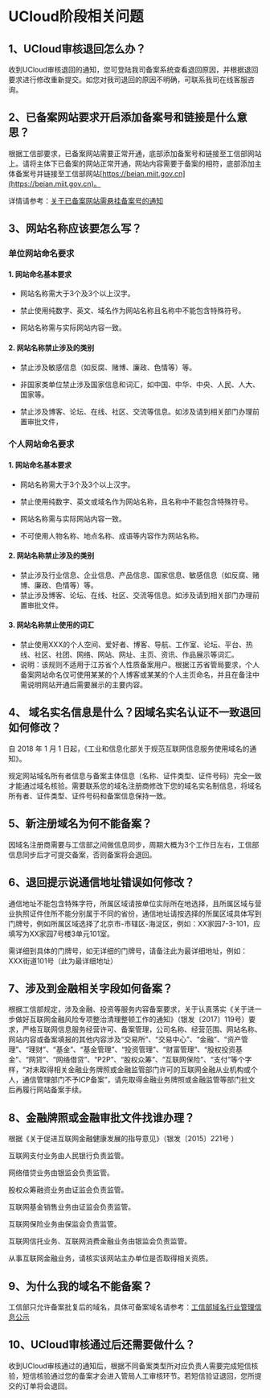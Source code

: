 

# UCloud阶段相关问题

## 1、UCloud审核退回怎么办？

收到UCloud审核退回的通知，您可登陆我司备案系统查看退回原因，并根据退回要求进行修改重新提交。如您对我司退回的原因不明确，可联系我司在线客服咨询。

## 2、已备案网站要求开启添加备案号和链接是什么意思？

根据工信部要求，已备案网站需要正常开通，底部添加备案号和链接至工信部网站上。请将主体下已备案的网站正常开通，网站内容需要于备案的相符，底部添加主体备案号并链接至工信部网站[https://beian.miit.gov.cn](https://beian.miit.gov.cn)。

详情请参考：[关于已备案网站需悬挂备案号的通知](https://docs.ucloud.cn/beian1/notice/notice15)

## 3、网站名称应该要怎么写？

### 单位网站命名要求

#### 1. 网站命名基本要求

- 网站名称需大于3个及3个以上汉字。

- 禁止使用纯数字、英文、域名作为网站名称且名称中不能包含特殊符号。

- 网站名称需与实际网站内容一致。

#### 2. 网站名称禁止涉及的类别

- 禁止涉及敏感信息（如反腐、赌博、廉政、色情等）等。

- 非国家类单位禁止涉及国家信息和词汇，如中国、中华、中央、人民、人大、国家等。

- 禁止涉及博客、论坛、在线、社区、交流等信息。如涉及请到相关部门办理前置审批文件，

### 个人网站命名要求

#### 1. 网站命名基本要求

- 网站名称需大于3个及3个以上汉字。

- 禁止使用纯数字、英文或域名作为网站名称，且名称中不能包含特殊符号。

- 网站名称需与实际网站内容一致。

- 不可使用人物名称、地点名称、成语等内容作为网站名称。

#### 2. 网站名称禁止涉及的类别

- 禁止涉及行业信息、企业信息、产品信息、国家信息、敏感信息（如反腐、赌博、廉政、色情等）等。
- 禁止涉及博客、论坛、在线、社区、交流等信息。如涉及请到相关部门办理前置审批文件。

#### 3. 网站名称禁止使用的词汇

- 禁止使用XXX的个人空间、爱好者、博客、导航、工作室、论坛、平台、热线、社区、社团、网络、网站、网址、主页、资讯、作品展示等词汇。
- 说明：该规则不适用于江苏省个人性质备案用户。根据江苏省管局要求，个人备案网站命名仅可使用某某的个人博客或某某的个人主页命名，并且在备注中需说明网站开通后需要展示的主要内容。

## 4、 域名实名信息是什么？因域名实名认证不一致退回如何修改？

自 2018 年 1 月 1 日起，《工业和信息化部关于规范互联网信息服务使用域名的通知》。 

规定网站域名所有者信息与备案主体信息（名称、证件类型、证件号码）完全一致才能通过域名核验。需要联系您的域名注册商修改下您的域名实名制信息，将域名所有者、证件类型、证件号码和备案信息保持一致。

## 5、新注册域名为何不能备案？

因域名注册商需要与工信部之间做信息同步，周期大概为3个工作日左右，工信部信息同步后才可提交备案，否则备案将会退回。

## 6、退回提示说通信地址错误如何修改？

通信地址不能包含特殊字符，所属区域请按单位实际所在地选择，且所属区域与营业执照证件住所不能分别属于不同的省份，通信地址请按选择的所属区域具体写到门牌号，例如所属区域选择了北京市-市辖区-海淀区，例如：XX家园7-3-101，应填写为XX家园7号楼3单元101室。

需详细到具体的门牌号，如无详细的门牌号，请备注此为最详细地址，例如：XXX街道101号（此为最详细地址）

## 7、涉及到金融相关字段如何备案？

根据工信部规定，涉及金融、投资等服务内容备案要求，关于认真落实《关于进一步做好互联网金融风险专项整治清理整顿工作的通知》（银发〔2017〕119号）要求，严格互联网信息服务经营许可、备案管理，公司名称、经营范围、网站名称、网站内容或备案填报的其他内容涉及“交易所”、“交易中心”、“金融”、“资产管理”、“理财”、“基金”、“基金管理”、“投资管理”、“财富管理”、“股权投资基金”、“网贷”、“网络借贷”、“P2P”、“股权众筹”、“互联网保险”、“支付”等个字样，“对未取得相关金融业务牌照或金融监管部门许可的互联网金融从业机构或个人，通信管理部门不予ICP备案”，请先取得金融业务牌照或金融监管等部门批文后再履行网站备案手续。

## 8、金融牌照或金融审批文件找谁办理？

根据《关于促进互联网金融健康发展的指导意见》（银发〔2015〕221号 ）

互联网支付业务由人民银行负责监管。

网络借贷业务由银监会负责监管。

股权众筹融资业务由证监会负责监管。

互联网基金销售业务由证监会负责监管。

互联网保险业务由保监会负责监管。

互联网信托业务、互联网消费金融业务由银监会负责监管。

从事互联网金融业务，请核实该网站主办单位是否取得相关资质。

## 9、为什么我的域名不能备案？

工信部只允许备案批复后的域名，具体可备案域名请参考：[工信部域名行业管理信息公示](http://domain.miit.gov.cn/)

## 10、UCloud审核通过后还需要做什么？

收到UCloud审核通过的通知后，根据不同备案类型所对应负责人需要完成短信核验，短信核验通过您的备案才会进入管局人工审核环节。若短信验证退回，您所提交的订单将会退回。





